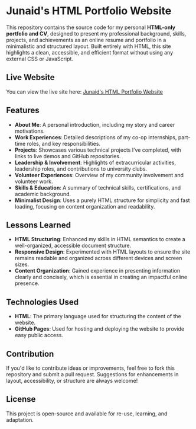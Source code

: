 # Junaid's HTML Portfolio Website

This repository contains the source code for my personal **HTML-only portfolio and CV**, designed to present my professional background, skills, projects, and achievements as an online resume and portfolio in a minimalistic and structured layout. Built entirely with HTML, this site highlights a clean, accessible, and efficient format without using any external CSS or JavaScript.

## Live Website

You can view the live site here: [Junaid's HTML Portfolio Website](https://junaid-mohammad.github.io/HTML-Portfolio-Website/)

## Features

- **About Me**: A personal introduction, including my story and career motivations.
- **Work Experiences**: Detailed descriptions of my co-op internships, part-time roles, and key responsibilities.
- **Projects**: Showcases various technical projects I’ve completed, with links to live demos and GitHub repositories.
- **Leadership & Involvement**: Highlights of extracurricular activities, leadership roles, and contributions to university clubs.
- **Volunteer Experiences**: Overview of my community involvement and volunteer work.
- **Skills & Education**: A summary of technical skills, certifications, and academic background.
- **Minimalist Design**: Uses a purely HTML structure for simplicity and fast loading, focusing on content organization and readability.

## Lessons Learned

- **HTML Structuring**: Enhanced my skills in HTML semantics to create a well-organized, accessible document structure.
- **Responsive Design**: Experimented with HTML layouts to ensure the site remains readable and organized across different devices and screen sizes.
- **Content Organization**: Gained experience in presenting information clearly and concisely, which is essential in creating an impactful online presence.

## Technologies Used

- **HTML**: The primary language used for structuring the content of the website.
- **GitHub Pages**: Used for hosting and deploying the website to provide easy public access.

## Contribution

If you'd like to contribute ideas or improvements, feel free to fork this repository and submit a pull request. Suggestions for enhancements in layout, accessibility, or structure are always welcome!

## License

This project is open-source and available for re-use, learning, and adaptation.
